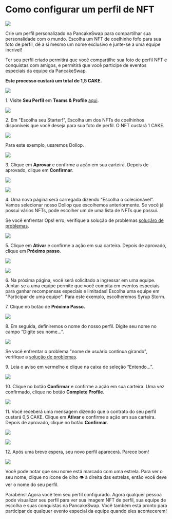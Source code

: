 # Como configurar um perfil de NFT

![](../../.gitbook/assets/how-to-nft-profiles-header.png)

Crie um perfil personalizado na PancakeSwap para compartilhar sua personalidade com o mundo. Escolha um NFT de coelhinho fofo para sua foto de perfil, dê a si mesmo um nome exclusivo e junte-se a uma equipe incrível!&#x20;

Ter seu perfil criado permitirá que você compartilhe sua foto de perfil NFT e conquistas com amigos, e permitirá que você participe de eventos especiais da equipe da PancakeSwap.

**Este processo custará um total de 1,5 CAKE.**

![](<../../.gitbook/assets/image (160).png>)

1\. Visite **Seu Perfil**  em **Teams & Profile** [aqui](https://pancakeswap.finance/profile).



![](<../../.gitbook/assets/image (159).png>)

2\. Em "Escolha seu Starter!", Escolha um dos NFTs de coelhinhos disponíveis que você deseja para sua foto de perfil. O NFT custará 1 CAKE.

![](<../../.gitbook/assets/image (162).png>)

Para este exemplo, usaremos Dollop.



![](<../../.gitbook/assets/image (163).png>)

3\. Clique em **Aprovar** e confirme a ação em sua carteira. Depois de aprovado, clique em **Confirmar**.

![](<../../.gitbook/assets/image (165).png>)



![](<../../.gitbook/assets/image (166) (1) (1) (1) (1) (1) (1) (1) (1) (1).png>)

4\. Uma nova página será carregada dizendo “Escolha o colecionável”. Vamos selecionar nosso Dollop que escolhemos anteriormente. Se você já possui vários NFTs, pode escolher um de uma lista de NFTs que possui.

Se você enfrentar Ops! erro, verifique a solução de problemas [soluçãro de problemas](https://docs.pancakeswap.finance/help/troubleshooting#oops-we-couldnt-find-any-pancake-collectibles-in-your-wallet).

![](<../../.gitbook/assets/image (169).png>)

5\. Clique em **Ativar** e confirme a ação em sua carteira. Depois de aprovado, clique em **Próximo passo**.



![](<../../.gitbook/assets/image (170).png>)

![](<../../.gitbook/assets/image (171).png>)

6\. Na próxima página, você será solicitado a ingressar em uma equipe. Juntar-se a uma equipe permite que você compita em eventos especiais para ganhar recompensas especiais e limitadas! Escolha uma equipe em "Participar de uma equipe". Para este exemplo, escolheremos Syrup Storm.

7\. Clique no botão de **Próximo Passo.**



![](<../../.gitbook/assets/image (173) (1).png>)

8\. Em seguida, definiremos o nome do nosso perfil. Digite seu nome no campo “Digite seu nome…”.

![](<../../.gitbook/assets/image (174) (1).png>)

Se você enfrentar o problema "nome de usuário continua girando", verifique a [solução de problemas](https://docs.pancakeswap.finance/help/troubleshooting#checking-username-keeps-spinning).

9\. Leia o aviso em vermelho e clique na caixa de seleção “Entendo…”.

![](<../../.gitbook/assets/image (175).png>)

10\. Clique no botão **Confirmar** e confirme a ação em sua carteira. Uma vez confirmado, clique no botão **Complete Profile**.

![](<../../.gitbook/assets/image (176).png>)

11\. Você receberá uma mensagem dizendo que o contrato do seu perfil custará 0,5 CAKE. Clique em **Ativar** e confirme a ação em sua carteira. Depois de aprovado, clique no botão **Confirmar**.

![](<../../.gitbook/assets/image (178).png>)

![](<../../.gitbook/assets/image (179).png>)

12\. Após uma breve espera, seu novo perfil aparecerá. Parece bom!



![](<../../.gitbook/assets/image (180).png>)

Você pode notar que seu nome está marcado com uma estrela. Para ver o seu nome, clique no ícone de olho 👁 à direita das estrelas, então você deve ver o nome do seu perfil.&#x20;

Parabéns! Agora você tem seu perfil configurado. Agora qualquer pessoa pode visualizar seu perfil para ver sua imagem NFT de perfil, sua equipe de escolha e suas conquistas na PancakeSwap. Você também está pronto para participar de qualquer evento especial da equipe quando eles acontecerem!
